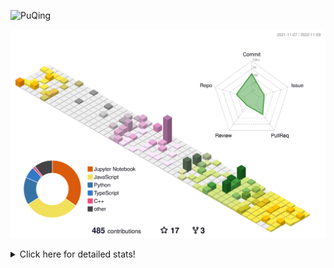 ![PuQing](https://user-images.githubusercontent.com/27223114/171565019-9a56fae6-b08b-421f-99db-7e830da42371.png)

![](./profile-3d-contrib/profile-season-animate.svg)

<details>
<summary>Click here for detailed stats!</summary>

<!--START_SECTION:waka-->
**I'm a Night 🦉** 

```text
🌞 Morning    46 commits     ███░░░░░░░░░░░░░░░░░░░░░░   12.11% 
🌆 Daytime    124 commits    ████████░░░░░░░░░░░░░░░░░   32.63% 
🌃 Evening    111 commits    ███████░░░░░░░░░░░░░░░░░░   29.21% 
🌙 Night      99 commits     ██████░░░░░░░░░░░░░░░░░░░   26.05%

```


📊 **This Week I Spent My Time On** 

```text
💬 Programming Languages: 
C++                      6 hrs 46 mins       █████████████████████░░░░   86.85% 
Python                   41 mins             ██░░░░░░░░░░░░░░░░░░░░░░░   8.89% 
C                        18 mins             █░░░░░░░░░░░░░░░░░░░░░░░░   4.04% 
Markdown                 1 min               ░░░░░░░░░░░░░░░░░░░░░░░░░   0.22%

🔥 Editors: 
VS Code                  7 hrs 48 mins       █████████████████████████   100.0%

💻 Operating System: 
Linux                    4 hrs 56 mins       ███████████████░░░░░░░░░░   63.2% 
Mac                      1 hr 28 mins        ████░░░░░░░░░░░░░░░░░░░░░   18.88% 
Windows                  1 hr 23 mins        ████░░░░░░░░░░░░░░░░░░░░░   17.92%

```


<!--END_SECTION:waka-->
</details>
